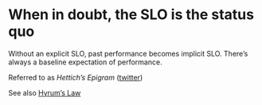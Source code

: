 # When in doubt, the SLO is the status quo

Without an explicit SLO, past performance becomes implicit SLO.
There’s always a baseline expectation of performance.

Referred to as _Hettich’s Epigram_ ([twitter](https://twitter.com/jjjtttrrr/status/1446144136730447872))

See also [Hyrum’s Law](hyrums_law.md)

